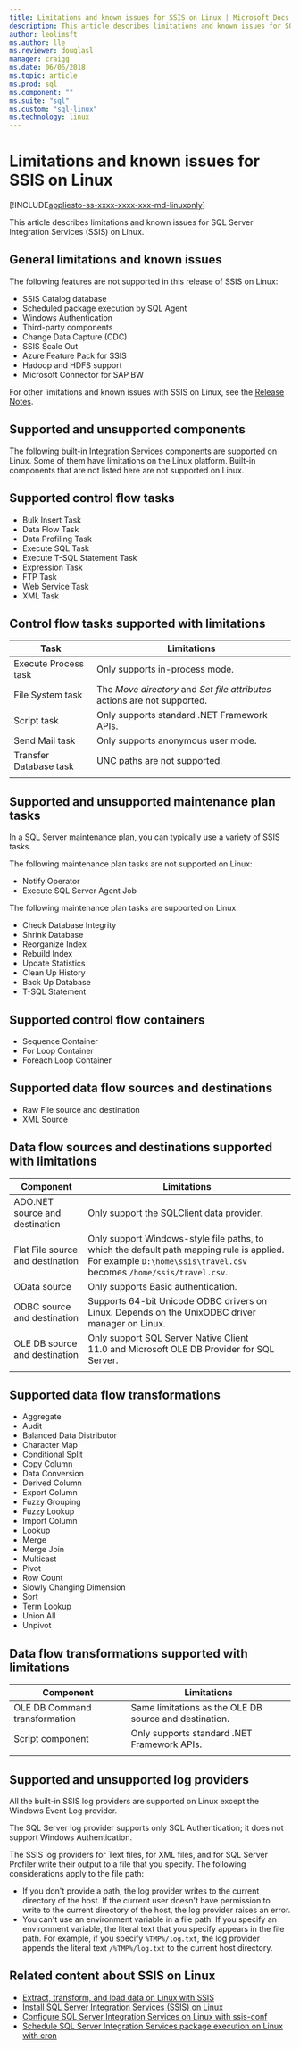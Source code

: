 ```yaml
---
title: Limitations and known issues for SSIS on Linux | Microsoft Docs
description: This article describes limitations and known issues for SQL Server Integration Services (SSIS) on Linux computers
author: leolimsft 
ms.author: lle 
ms.reviewer: douglasl
manager: craigg
ms.date: 06/06/2018
ms.topic: article
ms.prod: sql
ms.component: ""
ms.suite: "sql"
ms.custom: "sql-linux"
ms.technology: linux
---
```

# Limitations and known issues for SSIS on Linux

[!INCLUDE[appliesto-ss-xxxx-xxxx-xxx-md-linuxonly](../includes/appliesto-ss-xxxx-xxxx-xxx-md-linuxonly.md)]

This article describes limitations and known issues for SQL Server Integration Services (SSIS) on Linux.

## General limitations and known issues

The following features are not supported in this release of SSIS on Linux:
  - SSIS Catalog database
  - Scheduled package execution by SQL Agent
  - Windows Authentication
  - Third-party components
  - Change Data Capture (CDC)
  - SSIS Scale Out
  - Azure Feature Pack for SSIS
  - Hadoop and HDFS support
  - Microsoft Connector for SAP BW

For other limitations and known issues with SSIS on Linux, see the [Release Notes](sql-server-linux-release-notes.md#ssis).

## <a name="components"></a> Supported and unsupported components

The following built-in Integration Services components are supported on Linux. Some of them have limitations on the Linux platform. Built-in components that are not listed here are not supported on Linux.

## Supported control flow tasks
- Bulk Insert Task
- Data Flow Task
- Data Profiling Task
- Execute SQL Task
- Execute T-SQL Statement Task
- Expression Task
- FTP Task
- Web Service Task
- XML Task

## Control flow tasks supported with limitations

| Task | Limitations |
|------------|---|
| Execute Process task | Only supports in-process mode. |
| File System task | The *Move directory* and *Set file attributes* actions are not supported. |
| Script task | Only supports standard .NET Framework APIs. |
| Send Mail task | Only supports anonymous user mode. |
| Transfer Database task | UNC paths are not supported. |
| | |

## Supported and unsupported maintenance plan tasks

In a SQL Server maintenance plan, you can typically use a variety of SSIS tasks.

The following maintenance plan tasks are not supported on Linux:
- Notify Operator
- Execute SQL Server Agent Job

The following maintenance plan tasks are supported on Linux:
- Check Database Integrity
- Shrink Database
- Reorganize Index
- Rebuild Index
- Update Statistics
- Clean Up History
- Back Up Database
- T-SQL Statement

## Supported control flow containers
- Sequence Container
- For Loop Container
- Foreach Loop Container

## Supported data flow sources and destinations
- Raw File source and destination
- XML Source

## Data flow sources and destinations supported with limitations

| Component | Limitations |
|------------|---|
| ADO.NET source and destination | Only support the SQLClient data provider. |
| Flat File source and destination | Only support Windows-style file paths, to which the default path mapping rule is applied. For example `D:\home\ssis\travel.csv` becomes `/home/ssis/travel.csv`. |
| OData source | Only supports Basic authentication. |
| ODBC source and destination | Supports 64-bit Unicode ODBC drivers on Linux. Depends on the UnixODBC driver manager on Linux. |
| OLE DB source and destination | Only support SQL Server Native Client 11.0 and Microsoft OLE DB Provider for SQL Server. |
| | |

## Supported data flow transformations
- Aggregate
- Audit
- Balanced Data Distributor
- Character Map
- Conditional Split
- Copy Column
- Data Conversion
- Derived Column
- Export Column
- Fuzzy Grouping
- Fuzzy Lookup
- Import Column
- Lookup
- Merge
- Merge Join
- Multicast
- Pivot
- Row Count
- Slowly Changing Dimension
- Sort
- Term Lookup
- Union All
- Unpivot

## Data flow transformations supported with limitations

| Component | Limitations |
|------------|---|
| OLE DB Command transformation | Same limitations as the OLE DB source and destination. |
| Script component | Only supports standard .NET Framework APIs. |
| | |

## Supported and unsupported log providers
All the built-in SSIS log providers are supported on Linux except the Windows Event Log provider.

The SQL Server log provider supports only SQL Authentication; it does not support Windows Authentication.

The SSIS log providers for Text files, for XML files, and for SQL Server Profiler write their output to a file that you specify. The following considerations apply to the file path:
-   If you don't provide a path, the log provider writes to the current directory of the host. If the current user doesn't have permission to write to the current directory of the host, the log provider raises an error.
-   You can't use an environment variable in a file path. If you specify an environment variable, the literal text that you specify appears in the file path. For example, if you specify `%TMP%/log.txt`, the log  provider appends the literal text `/%TMP%/log.txt` to the current host directory.

## Related content about SSIS on Linux
-   [Extract, transform, and load data on Linux with SSIS](sql-server-linux-migrate-ssis.md)
-   [Install SQL Server Integration Services (SSIS) on Linux](sql-server-linux-setup-ssis.md)
-   [Configure SQL Server Integration Services on Linux with ssis-conf](sql-server-linux-configure-ssis.md)
-   [Schedule SQL Server Integration Services package execution on Linux with cron](sql-server-linux-schedule-ssis-packages.md)
